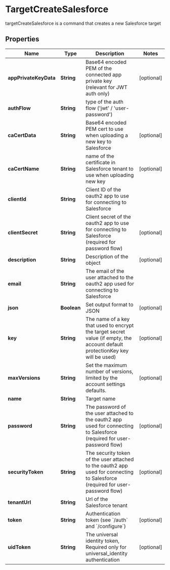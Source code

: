

# TargetCreateSalesforce

targetCreateSalesforce is a command that creates a new Salesforce target

## Properties

Name | Type | Description | Notes
------------ | ------------- | ------------- | -------------
**appPrivateKeyData** | **String** | Base64 encoded PEM of the connected app private key (relevant for JWT auth only) |  [optional]
**authFlow** | **String** | type of the auth flow (&#39;jwt&#39; / &#39;user-password&#39;) | 
**caCertData** | **String** | Base64 encoded PEM cert to use when uploading a new key to Salesforce |  [optional]
**caCertName** | **String** | name of the certificate in Salesforce tenant to use when uploading new key |  [optional]
**clientId** | **String** | Client ID of the oauth2 app to use for connecting to Salesforce | 
**clientSecret** | **String** | Client secret of the oauth2 app to use for connecting to Salesforce (required for password flow) |  [optional]
**description** | **String** | Description of the object |  [optional]
**email** | **String** | The email of the user attached to the oauth2 app used for connecting to Salesforce | 
**json** | **Boolean** | Set output format to JSON |  [optional]
**key** | **String** | The name of a key that used to encrypt the target secret value (if empty, the account default protectionKey key will be used) |  [optional]
**maxVersions** | **String** | Set the maximum number of versions, limited by the account settings defaults. |  [optional]
**name** | **String** | Target name | 
**password** | **String** | The password of the user attached to the oauth2 app used for connecting to Salesforce (required for user-password flow) |  [optional]
**securityToken** | **String** | The security token of the user attached to the oauth2 app used for connecting to Salesforce  (required for user-password flow) |  [optional]
**tenantUrl** | **String** | Url of the Salesforce tenant | 
**token** | **String** | Authentication token (see &#x60;/auth&#x60; and &#x60;/configure&#x60;) |  [optional]
**uidToken** | **String** | The universal identity token, Required only for universal_identity authentication |  [optional]



